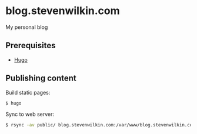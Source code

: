 # blog.stevenwilkin.com

My personal blog

## Prerequisites

* [Hugo](https://gohugo.io/)

## Publishing content

Build static pages:


```sh
$ hugo
```

Sync to web server:

```sh
$ rsync -av public/ blog.stevenwilkin.com:/var/www/blog.stevenwilkin.com/
```
